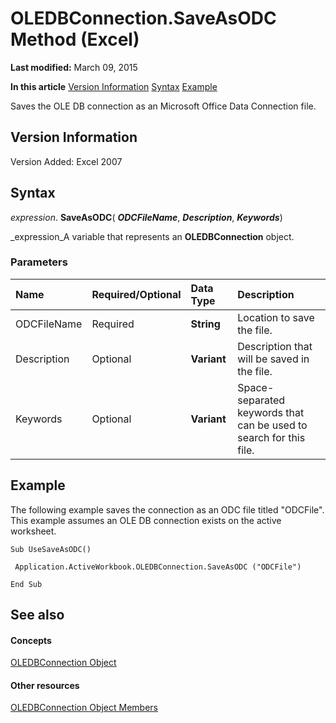 
# OLEDBConnection.SaveAsODC Method (Excel)

 **Last modified:** March 09, 2015

 **In this article**
 [Version Information](#sectionSection0)
 [Syntax](#sectionSection1)
 [Example](#sectionSection2)


Saves the OLE DB connection as an Microsoft Office Data Connection file.


## Version Information
<a name="sectionSection0"> </a>

Version Added: Excel 2007 


## Syntax
<a name="sectionSection1"> </a>

 _expression_. **SaveAsODC**( **_ODCFileName_**,  **_Description_**,  **_Keywords_**)

 _expression_A variable that represents an  **OLEDBConnection** object.


### Parameters



|**Name**|**Required/Optional**|**Data Type**|**Description**|
|:-----|:-----|:-----|:-----|
|ODCFileName|Required| **String**|Location to save the file.|
|Description|Optional| **Variant**|Description that will be saved in the file.|
|Keywords|Optional| **Variant**|Space-separated keywords that can be used to search for this file.|

## Example
<a name="sectionSection2"> </a>

The following example saves the connection as an ODC file titled "ODCFile". This example assumes an OLE DB connection exists on the active worksheet.


```
Sub UseSaveAsODC() 
 
 Application.ActiveWorkbook.OLEDBConnection.SaveAsODC ("ODCFile") 
 
End Sub 

```


## See also
<a name="sectionSection2"> </a>


#### Concepts


 [OLEDBConnection Object](f246e544-9854-8e71-a7f7-dec57dd725e4.md)
#### Other resources


 [OLEDBConnection Object Members](2f1a2f81-ee3a-1b60-8dc3-87818e1790c1.md)
